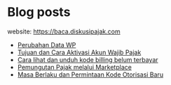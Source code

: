 # Blog posts

website: https://baca.diskusipajak.com

<!-- BLOG-POST-LIST:START -->
- [Perubahan Data WP](https://baca.diskusipajak.com/perubahan-data-wp/)
- [Tujuan dan Cara Aktivasi Akun Wajib Pajak](https://baca.diskusipajak.com/tujuan-dan-cara-aktivasi-akun-wajib-pajak/)
- [Cara lihat dan unduh kode billing  belum terbayar](https://baca.diskusipajak.com/cara-lihat-dan-unduh-kode-billing-belum-terbayar/)
- [Pemungutan Pajak melalui Marketplace](https://baca.diskusipajak.com/pemungutan-pajak-melalui-marketplace/)
- [Masa Berlaku dan Permintaan Kode Otorisasi Baru](https://baca.diskusipajak.com/masa-berlaku-dan-permintaan-kode-otorisasi-baru/)
<!-- BLOG-POST-LIST:END -->

<!--
**kelaspajak/kelaspajak** is a ✨ _special_ ✨ repository because its `README.md` (this file) appears on your GitHub profile.

Here are some ideas to get you started:

- 🔭 I’m currently working on ...
- 🌱 I’m currently learning ...
- 👯 I’m looking to collaborate on ...
- 🤔 I’m looking for help with ...
- 💬 Ask me about ...
- 📫 How to reach me: ...
- 😄 Pronouns: ...
- ⚡ Fun fact: ...
-->
